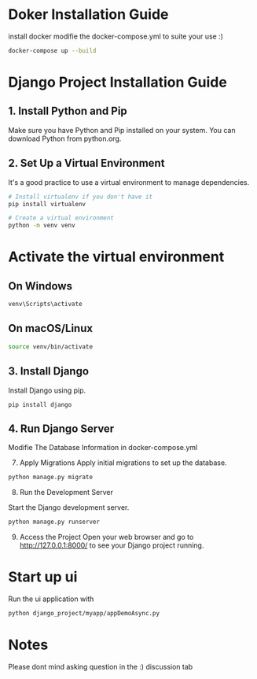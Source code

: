 # Doker Installation Guide
install docker modifie the docker-compose.yml to suite your use :)

```bash
docker-compose up --build
```


# Django Project Installation Guide

## 1. Install Python and Pip
Make sure you have Python and Pip installed on your system. You can download Python from python.org.

## 2. Set Up a Virtual Environment
It's a good practice to use a virtual environment to manage dependencies.

```bash
# Install virtualenv if you don't have it
pip install virtualenv

# Create a virtual environment
python -m venv venv

```

# Activate the virtual environment
## On Windows
```cmd
venv\Scripts\activate
```
## On macOS/Linux

```bash
source venv/bin/activate
```


## 3. Install Django
Install Django using pip.
```
pip install django
```

## 4. Run Django Server
Modifie The Database Information in docker-compose.yml

7. Apply Migrations
Apply initial migrations to set up the database.
```bash
python manage.py migrate
```

8. Run the Development Server

Start the Django development server.
```bash
python manage.py runserver
```
9. Access the Project
Open your web browser and go to http://127.0.0.1:8000/ to see your Django project running.

# Start up ui 
Run the ui application with 
```bash
python django_project/myapp/appDemoAsync.py
```

# Notes
Please dont mind asking question in the :) discussion tab
